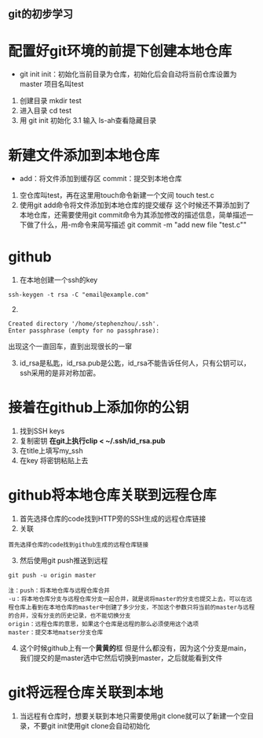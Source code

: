 ## git的初步学习

# 配置好git环境的前提下创建本地仓库

  * git init
    init：初始化当前目录为仓库，初始化后会自动将当前仓库设置为master
    项目名叫test
  1. 创建目录 mkdir test
  2. 进入目录 cd test
  3. 用 git init 初始化
    3.1 输入 ls-ah查看隐藏目录

# 新建文件添加到本地仓库

  * add：将文件添加到缓存区
    commit：提交到本地仓库

  1. 空仓库叫test，再在这里用touch命令新建一个文间
     touch test.c
  2. 使用git add命令将文件添加到本地仓库的提交缓存
     这个时候还不算添加到了本地仓库，还需要使用git commit命令为其添加修改的描述信息，简单描述一下做了什么，用-m命令来简写描述
     git commit -m "add new file \"test.c\""

# github
  
  1. 在本地创建一个ssh的key
  ```
  ssh-keygen -t rsa -C "email@example.com"
  ```
  2. 
  ```
  Created directory '/home/stephenzhou/.ssh'.
  Enter passphrase (empty for no passphrase):
  ```
  出现这个一直回车，直到出现很长的一窜

  3. id_rsa是私匙，id_rsa.pub是公匙，id_rsa不能告诉任何人，只有公钥可以，ssh采用的是非对称加密。
  
# 接着在github上添加你的公钥
 
  1. 找到SSH keys
  2. 复制密钥
     **在git上执行clip < ~/.ssh/id_rsa.pub**
  3. 在title上填写my_ssh
  4. 在key 将密钥粘贴上去

# github将本地仓库关联到远程仓库

  1. 首先选择仓库的code找到HTTP旁的SSH生成的远程仓库链接
  2. 关联
  ```
  首先选择仓库的code找到github生成的远程仓库链接
  ```
  3. 然后使用git push推送到远程
  ```
  git push -u origin master
  ```
    注：push：将本地仓库与远程仓库合并
    -u：将本地仓库分支与远程仓库分支一起合并，就是说将master的分支也提交上去，可以在远程仓库上看到在本地仓库的master中创建了多少分支，不加这个参数只将当前的master与远程的合并，没有分支的历史记录，也不能切换分支
    origin：远程仓库的意思，如果这个仓库是远程的那么必须使用这个选项
    master：提交本地matser分支仓库

  4. 这个时候github上有一个**黄黄的**框
  但是什么都没有，因为这个分支是main，我们提交的是master选中它然后切换到master，之后就能看到文件

# git将远程仓库关联到本地

  1. 当远程有仓库时，想要关联到本地只需要使用git clone就可以了新建一个空目录，不要git init使用git clone会自动初始化

